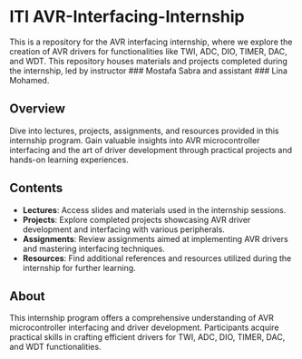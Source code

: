 
# ITI AVR-Interfacing-Internship

This is a repository for the AVR interfacing internship, where we explore the creation of AVR drivers for functionalities like TWI, ADC, DIO, TIMER, DAC, and WDT. This repository houses materials and projects completed during the internship, led by instructor ### Mostafa Sabra and assistant ### Lina Mohamed.

## Overview

Dive into lectures, projects, assignments, and resources provided in this internship program. Gain valuable insights into AVR microcontroller interfacing and the art of driver development through practical projects and hands-on learning experiences.

## Contents

- **Lectures**: Access slides and materials used in the internship sessions.
- **Projects**: Explore completed projects showcasing AVR driver development and interfacing with various peripherals.
- **Assignments**: Review assignments aimed at implementing AVR drivers and mastering interfacing techniques.
- **Resources**: Find additional references and resources utilized during the internship for further learning.

## About

This internship program offers a comprehensive understanding of AVR microcontroller interfacing and driver development. Participants acquire practical skills in crafting efficient drivers for TWI, ADC, DIO, TIMER, DAC, and WDT functionalities.
